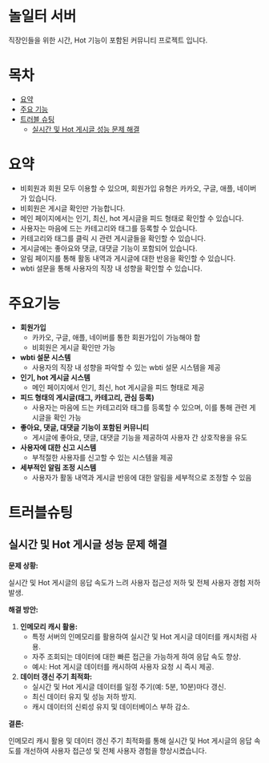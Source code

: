 # 놀일터 서버

직장인들을 위한 시간, Hot 기능이 포함된 커뮤니티 프로젝트 입니다.

# 목차

-   [요약](#요약)
-   [주요 기능](#주요기능)
-   [트러블 슈팅](#트러블슈팅)
    -   [실시간 및 Hot 게시글 성능 문제 해결](#실시간-및-Hot-게시글-성능-문제-해결)

# 요약

- 비회원과 회원 모두 이용할 수 있으며, 회원가입 유형은 카카오, 구글, 애플, 네이버가 있습니다.
- 비회원은 게시글 확인만 가능합니다.
- 메인 페이지에서는 인기, 최신, hot 게시글을 피드 형태로 확인할 수 있습니다.
- 사용자는 마음에 드는 카테고리와 태그를 등록할 수 있습니다.
- 카테고리와 태그를 클릭 시 관련 게시글들을 확인할 수 있습니다.
- 게시글에는 좋아요와 댓글, 대댓글 기능이 포함되어 있습니다.
- 알림 페이지를 통해 활동 내역과 게시글에 대한 반응을 확인할 수 있습니다.
- wbti 설문을 통해 사용자의 직장 내 성향을 확인할 수 있습니다.

# 주요기능

- **회원가입**
    - 카카오, 구글, 애플, 네이버를 통한 회원가입이 가능해야 함
    - 비회원은 게시글 확인만 가능
- **wbti 설문 시스템**
    - 사용자의 직장 내 성향을 파악할 수 있는 wbti 설문 시스템을 제공
- **인기, hot 게시글 시스템**
    - 메인 페이지에서 인기, 최신, hot 게시글을 피드 형태로 제공
- **피드 형태의 게시글(태그, 카테고리, 관심 등록)**
    - 사용자는 마음에 드는 카테고리와 태그를 등록할 수 있으며, 이를 통해 관련 게시글을 확인 가능
- **좋아요, 댓글, 대댓글 기능이 포함된 커뮤니티**
    - 게시글에 좋아요, 댓글, 대댓글 기능을 제공하여 사용자 간 상호작용을 유도
- **사용자에 대한 신고 시스템**
    - 부적절한 사용자를 신고할 수 있는 시스템을 제공
- **세부적인 알림 조정 시스템**
    - 사용자가 활동 내역과 게시글 반응에 대한 알림을 세부적으로 조정할 수 있음

# 트러블슈팅

## 실시간 및 Hot 게시글 성능 문제 해결

**문제 상황:**

실시간 및 Hot 게시글의 응답 속도가 느려 사용자 접근성 저하 및 전체 사용자 경험 저하 발생.

**해결 방안:**

1. **인메모리 캐시 활용:**
    - 특정 서버의 인메모리를 활용하여 실시간 및 Hot 게시글 데이터를 캐시처럼 사용.
    - 자주 조회되는 데이터에 대한 빠른 접근을 가능하게 하여 응답 속도 향상.
    - 예시: Hot 게시글 데이터를 캐시하여 사용자 요청 시 즉시 제공.
2. **데이터 갱신 주기 최적화:**
    - 실시간 및 Hot 게시글 데이터를 일정 주기(예: 5분, 10분)마다 갱신.
    - 최신 데이터 유지 및 성능 저하 방지.
    - 캐시 데이터의 신뢰성 유지 및 데이터베이스 부하 감소.

**결론:**

인메모리 캐시 활용 및 데이터 갱신 주기 최적화를 통해 실시간 및 Hot 게시글의 응답 속도를 개선하여 사용자 접근성 및 전체 사용자 경험을 향상시켰습니다.
